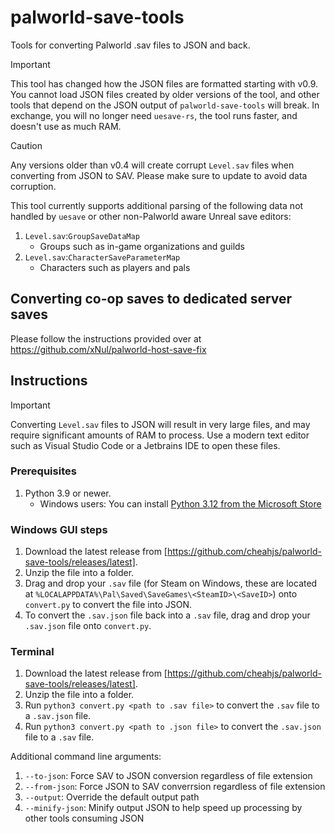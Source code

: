 # palworld-save-tools
Tools for converting Palworld .sav files to JSON and back.

> [!IMPORTANT]
> This tool has changed how the JSON files are formatted starting with v0.9.
> You cannot load JSON files created by older versions of the tool, and other tools that depend on the JSON output of `palworld-save-tools` will break.
> In exchange, you will no longer need `uesave-rs`, the tool runs faster, and doesn't use as much RAM.

> [!CAUTION]
> Any versions older than v0.4 will create corrupt `Level.sav` files when converting from JSON to SAV. Please make sure to update to avoid data corruption.

This tool currently supports additional parsing of the following data not handled by `uesave` or other non-Palworld aware Unreal save editors:

1. `Level.sav`:`GroupSaveDataMap`
    - Groups such as in-game organizations and guilds
1. `Level.sav`:`CharacterSaveParameterMap`
    - Characters such as players and pals

## Converting co-op saves to dedicated server saves

Please follow the instructions provided over at https://github.com/xNul/palworld-host-save-fix

## Instructions

> [!IMPORTANT]
> Converting `Level.sav` files to JSON will result in very large files, and may require significant amounts of RAM to process. Use a modern text editor such as Visual Studio Code or a Jetbrains IDE to open these files.

### Prerequisites

1. Python 3.9 or newer.
    - Windows users: You can install [Python 3.12 from the Microsoft Store](https://apps.microsoft.com/detail/9NCVDN91XZQP)

### Windows GUI steps

1. Download the latest release from [https://github.com/cheahjs/palworld-save-tools/releases/latest].
1. Unzip the file into a folder.
1. Drag and drop your `.sav` file (for Steam on Windows, these are located at `%LOCALAPPDATA%\Pal\Saved\SaveGames\<SteamID>\<SaveID>`) onto `convert.py` to convert the file into JSON.
1. To convert the `.sav.json` file back into a `.sav` file, drag and drop your `.sav.json` file onto `convert.py`.

### Terminal

1. Download the latest release from [https://github.com/cheahjs/palworld-save-tools/releases/latest].
1. Unzip the file into a folder.
1. Run `python3 convert.py <path to .sav file>` to convert the `.sav` file to a `.sav.json` file.
1. Run `python3 convert.py <path to .json file>` to convert the `.sav.json` file to a `.sav` file.

Additional command line arguments:

1. `--to-json`: Force SAV to JSON conversion regardless of file extension
1. `--from-json`: Force JSON to SAV converrsion regardless of file extension
1. `--output`: Override the default output path
1. `--minify-json`: Minify output JSON to help speed up processing by other tools consuming JSON
